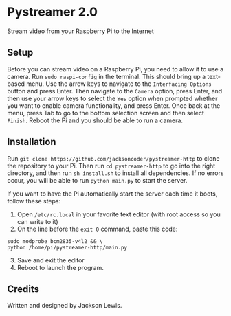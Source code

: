 # Pystreamer 2.0
Stream video from your Raspberry Pi to the Internet

## Setup
Before you can stream video on a Raspberry Pi, you need to allow it to use a camera. Run `sudo raspi-config` in the terminal. This should bring up a text-based menu. Use the arrow keys to navigate to the `Interfacing Options` button and press Enter. Then navigate to the `Camera` option, press Enter, and then use your arrow keys to select the `Yes` option when prompted whether you want to enable camera functionality, and press Enter. Once back at the menu, press Tab to go to the bottom selection screen and then select `Finish`. Reboot the Pi and you should be able to run a camera.

## Installation
Run `git clone https://github.com/jacksoncoder/pystreamer-http` to clone the repository to your Pi. Then run `cd pystreamer-http` to go into the right directory, and then run `sh install.sh` to install all dependencies. If no errors occur, you will be able to run `python main.py` to start the server.

If you want to have the Pi automatically start the server each time it boots, follow these steps:
1. Open `/etc/rc.local` in your favorite text editor (with root access so you can write to it)
2. On the line before the `exit 0` command, paste this code:
```
sudo modprobe bcm2835-v4l2 && \
python /home/pi/pystreamer-http/main.py
```
3. Save and exit the editor
4. Reboot to launch the program.

## Credits
Written and designed by Jackson Lewis.

